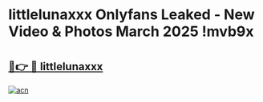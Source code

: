 # littlelunaxxx Onlyfans Leaked - New Video & Photos March 2025 !mvb9x

# <h2><a href="https://473qh6.iuczelnia.edu.pl?title=littlelunaxxx&ref=mvb9x">🔗👉 🔴 littlelunaxxx</a></h2>

[![acn](https://github.com/user-attachments/assets/0f9c940e-d8b0-45ae-aac7-cd30a18b3e1c)](https://473qh6.iuczelnia.edu.pl?title=littlelunaxxx&ref=mvb9x)

